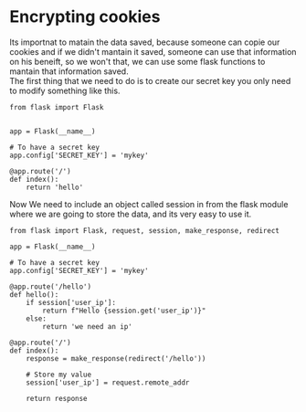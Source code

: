 # Encrypting cookies
Its importnat to matain the data saved, because someone can copie our cookies and if we didn't mantain it saved, someone can use that information on his beneift, so we won't that, we can use some flask functions to mantain that information saved. <br />
The first thing that we need to do is to create our secret key you only need to modify something like this. <br />
```
from flask import Flask


app = Flask(__name__)

# To have a secret key
app.config['SECRET_KEY'] = 'mykey'

@app.route('/')
def index():
    return 'hello'
```
Now We need to include an object called session in from the flask module where we are going to store the data, and its very easy to use it.
```
from flask import Flask, request, session, make_response, redirect

app = Flask(__name__)

# To have a secret key
app.config['SECRET_KEY'] = 'mykey'

@app.route('/hello')
def hello():
    if session['user_ip']:
        return f"Hello {session.get('user_ip')}"
    else:
        return 'we need an ip'
    
@app.route('/')
def index():
    response = make_response(redirect('/hello'))
    
    # Store my value 
    session['user_ip'] = request.remote_addr
    
    return response
```

